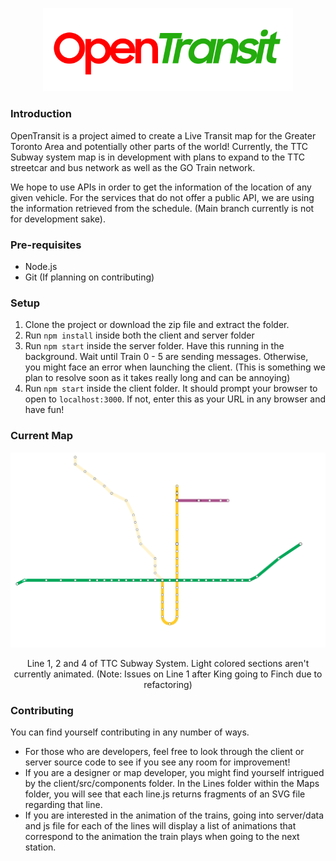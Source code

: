 <p align="center">
  <img width="400" src="res/logo.png" alt="Material Bread logo">
</p>

### Introduction
OpenTransit is a project aimed to create a Live Transit map for the Greater Toronto Area and potentially other parts of the world! Currently, the TTC Subway system map is in development with plans to expand to the TTC streetcar and bus network as well as the GO Train network.

We hope to use APIs in order to get the information of the location of any given vehicle. For the services that do not offer a public API, we are using the information retrieved from the schedule. (Main branch currently is not for development sake).

### Pre-requisites
- Node.js
- Git (If planning on contributing)

### Setup
1) Clone the project or download the zip file and extract the folder.
2) Run ```npm install``` inside both the client and server folder
3) Run ```npm start``` inside the server folder. Have this running in the background. Wait until Train 0 - 5 are sending messages. Otherwise, you might face an error when launching the client. (This is something we plan to resolve soon as it takes really long and can be annoying)
4) Run ```npm start``` inside the client folder. It should prompt your browser to open to ```localhost:3000```. If not, enter this as your URL in any browser and have fun!

### Current Map
<p align="center">
  <img width="600" src="res/current_map.png" alt="Material Bread logo">
  <p align="center">Line 1, 2 and 4 of TTC Subway System. Light colored sections aren't currently animated. (Note: Issues on Line 1 after King going to Finch due to refactoring)</p>
</p>

### Contributing
You can find yourself contributing in any number of ways. 
- For those who are developers, feel free to look through the client or server source code to see if you see any room for improvement!
- If you are a designer or map developer, you might find yourself intrigued by the client/src/components folder. In the Lines folder within the Maps folder, you will see that each line.js returns fragments of an SVG file regarding that line.
- If you are interested in the animation of the trains, going into server/data and js file for each of the lines will display a list of animations that correspond to the animation the train plays when going to the next station.

